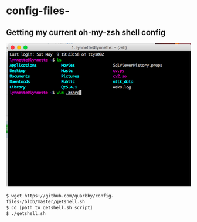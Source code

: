 # config-files-

## Getting my current oh-my-zsh shell config 
![Current shell May 2015](shell.png)

```
$ wget https://github.com/quarbby/config-files-/blob/master/getshell.sh
$ cd [path to getshell.sh script]
$ ./getshell.sh
```
